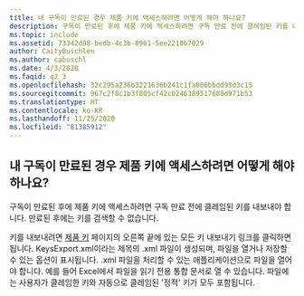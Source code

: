 ```yaml
---
title: 내 구독이 만료된 경우 제품 키에 액세스하려면 어떻게 해야 하나요?
description: 구독이 만료된 후에 제품 키에 액세스하려면 구독 만료 전에 클레임된 키를 내보내야 합...
ms.topic: include
ms.assetid: 73342d98-bedb-4c3b-8961-5ee2210b7029
author: CaityBuschlen
ms.author: cabuschl
ms.date: 4/3/2020
ms.faqid: q2_3
ms.openlocfilehash: 32c295a236b3221636b241c1fa806bbdd93d3c15
ms.sourcegitcommit: 967c2f8c1b3f805cf42c0246389517689d971b53
ms.translationtype: HT
ms.contentlocale: ko-KR
ms.lasthandoff: 11/25/2020
ms.locfileid: "81385912"
---
```

## <a name="how-do-i-access-my-product-keys-when-my-subscription-expires"></a>내 구독이 만료된 경우 제품 키에 액세스하려면 어떻게 해야 하나요?

구독이 만료된 후에 제품 키에 액세스하려면 구독 만료 전에 클레임된 키를 내보내야 합니다. 만료된 후에는 키를 검색할 수 없습니다.

키를 내보내려면 [제품 키](https://my.visualstudio.com/ProductKeys) 페이지의 오른쪽 끝에 있는 모든 키 내보내기 링크를 클릭하면 됩니다. KeysExport.xml이라는 제목의 .xml 파일이 생성되며, 파일을 열거나 저장할 수 있는 옵션이 표시됩니다. .xml 파일을 처리할 수 있는 애플리케이션으로 파일을 열어야 합니다. 예를 들어 Excel에서 파일을 읽기 전용 통합 문서로 열 수 있습니다. 파일에는 사용자가 클레임한 키와 자동으로 클레임된 \'정적\' 키가 모두 포함됩니다.
